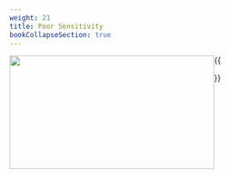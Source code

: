 ```yaml
---
weight: 21
title: Poor Sensitivity
bookCollapseSection: true
---
```


<img width ="360" height= "200" src = "/docs/images/" style ="float: left"/>

{{<section>}}
